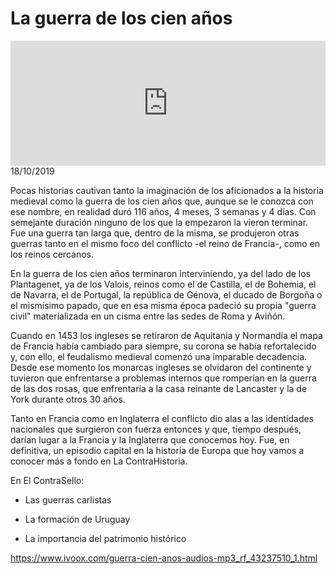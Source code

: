 # La guerra de los cien años
<iframe id='audio_88903085' frameborder='0' allowfullscreen='' scrolling='no' height='200' style='width:100%;' src='https://www.ivoox.com/player_ej_43237510_6_1.html' loading='lazy'></iframe>18/10/2019

Pocas historias cautivan tanto la imaginación de los aficionados a la historia medieval como la guerra de los cien años que, aunque se le conozca con ese nombre, en realidad duró 116 años, 4 meses, 3 semanas y 4 días. Con semejante duración ninguno de los que la empezaron la vieron terminar. Fue una guerra tan larga que, dentro de la misma, se produjeron otras guerras tanto en el mismo foco del conflicto -el reino de Francia-, como en los reinos cercanos. 

 En la guerra de los cien años terminaron interviniendo, ya del lado de los Plantagenet, ya de los Valois, reinos como el de Castilla, el de Bohemia, el de Navarra, el de Portugal, la república de Génova, el ducado de Borgoña o el mismísimo papado, que en esa misma época padeció su propia "guerra civil" materializada en un cisma entre las sedes de Roma y Aviñón. 

 Cuando en 1453 los ingleses se retiraron de Aquitania y Normandía el mapa de Francia había cambiado para siempre, su corona se había refortalecido y, con ello, el feudalismo medieval comenzó una imparable decadencia. Desde ese momento los monarcas ingleses se olvidaron del continente y tuvieron que enfrentarse a problemas internos que romperían en la guerra de las dos rosas, que enfrentaría a la casa reinante de Lancaster y la de York durante otros 30 años.  

 Tanto en Francia como en Inglaterra el conflicto dio alas a las identidades nacionales que surgieron con fuerza entonces y que, tiempo después, darían lugar a la Francia y la Inglaterra que conocemos hoy. Fue, en definitiva, un episodio capital en la historia de Europa que hoy vamos a conocer más a fondo en La ContraHistoria. 

 En El ContraSello:

 - Las guerras carlistas

 - La formación de Uruguay

 - La importancia del patrimonio histórico 

 

https://www.ivoox.com/guerra-cien-anos-audios-mp3_rf_43237510_1.html
